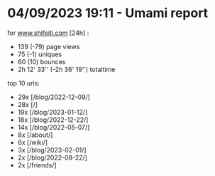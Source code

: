# 04/09/2023 19:11 - Umami report
for www.shifeiti.com [24h] :

 - 139 (-79) page views
 - 75 (-1) uniques
 - 60 (10) bounces
 - 2h 12' 33'' (-2h 36' 19'') totaltime


top 10 urls:
 - 29x [/blog/2022-12-09/]
 - 28x [/]
 - 19x [/blog/2023-01-12/]
 - 18x [/blog/2022-12-22/]
 - 14x [/blog/2022-05-07/]
 - 8x [/about/]
 - 6x [/wiki/]
 - 3x [/blog/2023-02-01/]
 - 2x [/blog/2022-08-22/]
 - 2x [/friends/]


